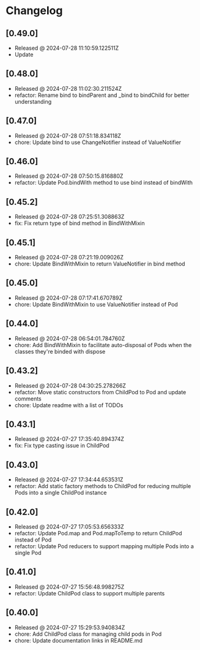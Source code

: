 # Changelog

## [0.49.0]

- Released @ 2024-07-28 11:10:59.122511Z
- Update

## [0.48.0]

- Released @ 2024-07-28 11:02:30.211524Z
- refactor: Rename bind to bindParent and \_bind to bindChild for better understanding

## [0.47.0]

- Released @ 2024-07-28 07:51:18.834118Z
- chore: Update bind to use ChangeNotifier instead of ValueNotifier

## [0.46.0]

- Released @ 2024-07-28 07:50:15.816880Z
- refactor: Update Pod.bindWith method to use bind instead of bindWith

## [0.45.2]

- Released @ 2024-07-28 07:25:51.308863Z
- fix: Fix return type of bind method in BindWithMixin

## [0.45.1]

- Released @ 2024-07-28 07:21:19.009026Z
- chore: Update BindWithMixin to return ValueNotifier in bind method

## [0.45.0]

- Released @ 2024-07-28 07:17:41.670789Z
- chore: Update BindWithMixin to use ValueNotifier instead of Pod

## [0.44.0]

- Released @ 2024-07-28 06:54:01.784760Z
- chore: Add BindWithMixin to facilitate auto-disposal of Pods when the classes they're binded with dispose

## [0.43.2]

- Released @ 2024-07-28 04:30:25.278266Z
- refactor: Move static constructors from ChildPod to Pod and update comments
- chore: Update readme with a list of TODOs

## [0.43.1]

- Released @ 2024-07-27 17:35:40.894374Z
- fix: Fix type casting issue in ChildPod

## [0.43.0]

- Released @ 2024-07-27 17:34:44.653531Z
- refactor: Add static factory methods to ChildPod for reducing multiple Pods into a single ChildPod instance

## [0.42.0]

- Released @ 2024-07-27 17:05:53.656333Z
- refactor: Update Pod.map and Pod.mapToTemp to return ChildPod instead of Pod
- refactor: Update Pod reducers to support mapping multiple Pods into a single Pod

## [0.41.0]

- Released @ 2024-07-27 15:56:48.998275Z
- refactor: Update ChildPod class to support multiple parents

## [0.40.0]

- Released @ 2024-07-27 15:29:53.940834Z
- chore: Add ChildPod class for managing child pods in Pod
- chore: Update documentation links in README.md
